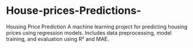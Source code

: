 # House-prices-Predictions-
Housing Price Prediction  A machine learning project for predicting housing prices using regression models. Includes data preprocessing, model training, and evaluation using R² and MAE.
